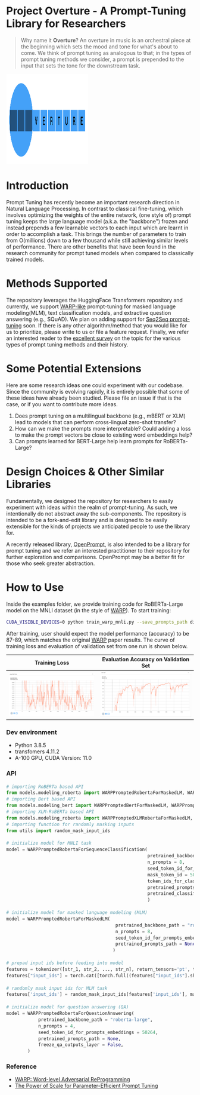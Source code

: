 # Project Overture - A Prompt-Tuning Library for Researchers
> Why name it **Overture**? An overture in music is an orchestral piece at the beginning which sets the mood and tone for what's about to come. We think of prompt tuning as analogous to that; in the types of prompt tuning methods we consider, a prompt is prepended to the input that sets the tone for the downstream task. 
<p>
    <img src="figures/overture_logo.png" width="220" height="240" />
</p>

# Introduction
Prompt Tuning has recently become an important research direction in Natural Language Processing. In contrast to classical fine-tuning, which involves optimizing the weights of the entire network, (one style of) prompt tuning keeps the large language model (a.k.a. the "backbone") frozen and instead prepends a few learnable vectors to each input which are learnt in order to accomplish a task. This brings the number of parameters to train from O(millions) down to a few thousand while still achieving similar levels of performance. There are other benefits that have been found in the research community for prompt tuned models when compared to classically trained models. 

# Methods Supported
The repository leverages the HuggingFace Transformers repository and currently, we support [WARP-like](https://arxiv.org/abs/2101.00121) prompt-tuning for masked language modeling(MLM), text classification models, and extractive question answering (e.g., SQuAD). We plan on adding support for [Seq2Seq prompt-tuning](https://arxiv.org/abs/2104.08691v1) soon. If there is any other algorithm/method that you would like for us to prioritize, please write to us or file a feature request. Finally, we refer an interested reader to the [excellent survey](http://pretrain.nlpedia.ai/) on the topic for the various types of prompt tuning methods and their history. 

# Some Potential Extensions
Here are some research ideas one could experiment with our codebase. Since the community is evolving rapidly, it is entirely possible that some of these ideas have already been studied. Please file an issue if that is the case, or if you want to contribute more ideas. 

1. Does prompt tuning on a multilingual backbone (e.g., mBERT or XLM) lead to models that can perform cross-lingual zero-shot transfer?
2. How can we make the prompts more interpretable? Could adding a loss to make the prompt vectors be close to existing word embeddings help?
3. Can prompts learned for BERT-Large help learn prompts for RoBERTa-Large? 

# Design Choices & Other Similar Libraries 

Fundamentally, we designed the repository for researchers to easily experiment with ideas within the realm of prompt-tuning. As such, we intentionally do not abstract away the sub-components. The repository is intended to be a fork-and-edit library and is designed to be easily extensible for the kinds of projects we anticipated people to use the library for. 

A recently released library, [OpenPrompt](https://github.com/thunlp/OpenPrompt), is also intended to be a library for prompt tuning and we refer an interested practitioner to their repository for further exploration and comparisons. OpenPrompt may be a better fit for those who seek greater abstraction.

# How to Use
Inside the examples folder, we provide training code for RoBERTa-Large model on the MNLI dataset (in the style of [WARP](https://arxiv.org/abs/2101.00121)). To start training: 
```bash 
CUDA_VISIBLE_DEVICES=0 python train_warp_mnli.py --save_prompts_path dir_to_save_prompts --save_classifier_path dir_to_save_classifier 
```

After training, user should expect the model performance (accuracy) to be 87-89, which matches the original [WARP](https://arxiv.org/abs/2101.00121) paper results. The curve of training loss and evaluation of validation set from one run is shown below.

Training Loss             |  Evaluation Accuracy on Validation Set
:-------------------------:|:-------------------------:
![train_loss_curve](./img/train_loss_warp_roberta_mnli.png)  |  ![eval_validation_value](./img/eval_acc_warp_roberta_mnli.png)

### Dev environment
- Python 3.8.5
- transfomers 4.11.2
- A-100 GPU, CUDA Version: 11.0

### API
```python
# importing RoBERTa based API
from models.modeling_roberta import WARPPromptedRobertaForMaskedLM, WARPPromptedRobertaForSequenceClassification, WARPPromptedRobertaForQuestionAnswering
# importing Bert based API
from models.modeling_bert import WARPPromptedBertForMaskedLM, WARPPromptedBertForSequenceClassification, WARPPromptedBertForQuestionAnswering
# importing XLM-RoBERTa based API
from models.modeling_roberta import WARPPromptedXLMRobertaForMaskedLM, WARPPromptedXLMRobertaForSequenceClassification, WARPPromptedXLMRobertaForQuestionAnswering
# importing function for randomly masking inputs
from utils import random_mask_input_ids

# initialize model for MNLI task
model = WARPPromptedRobertaForSequenceClassification(
                                                     pretrained_backbone_path = "roberta-large",                 
                                                     n_prompts = 8, 
                                                     seed_token_id_for_prompts_embeddings = 50264, # token id for "<mask>"
                                                     mask_token_id = 50264,
                                                     token_ids_for_classification_head = [1342, 12516, 10800], # 'ent', 'neutral', 'cont'
                                                     pretrained_prompts_path = None,
                                                     pretrained_classifier_path = None
                                                     )
                                                     
# initialize model for masked language modeling (MLM)
model = WARPPromptedRobertaForMaskedLM(
                                         pretrained_backbone_path = "roberta-large",                 
                                         n_prompts = 8, 
                                         seed_token_id_for_prompts_embeddings = 50264,
                                         pretrained_prompts_path = None
                                        )
                                        
# prepad input ids before feeding into model
features = tokenizer([str_1, str_2, ..., str_n], return_tensors='pt', truncation=True, padding=True)
features["input_ids"] = torch.cat([torch.full((features["input_ids"].shape[0], n_prompts), 0), features['input_ids']], 1)

# randomly mask input ids for MLM task
features['input_ids'] = random_mask_input_ids(features['input_ids'], mask_token_id, prob = .15)

# initialize model for question answering (QA)
model = WARPPromptedRobertaForQuestionAnswering(
            pretrained_backbone_path = "roberta-large",
            n_prompts = 4,
            seed_token_id_for_prompts_embeddings = 50264,
            pretrained_prompts_path = None,
            freeze_qa_outputs_layer = False,
        )
```

### Reference
- [WARP: Word-level Adversarial ReProgramming](https://aclanthology.org/2021.acl-long.381.pdf)
- [The Power of Scale for Parameter-Efficient Prompt Tuning](https://arxiv.org/abs/2104.08691v1)
